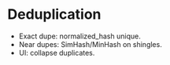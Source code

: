 # Deduplication
- Exact dupe: normalized_hash unique.
- Near dupes: SimHash/MinHash on shingles.
- UI: collapse duplicates.